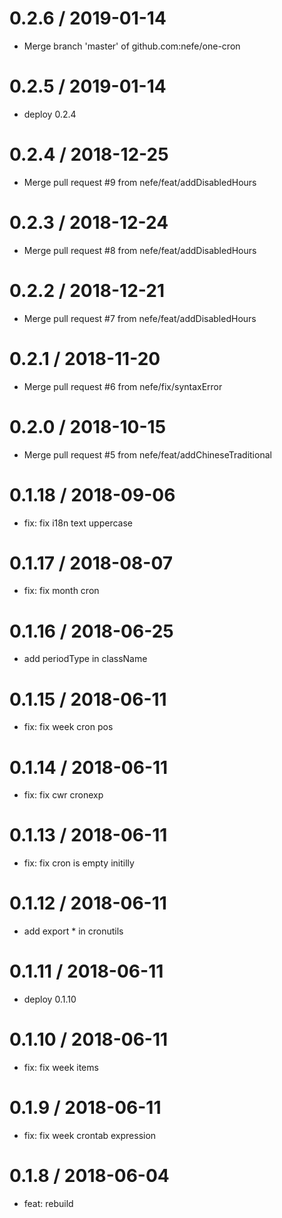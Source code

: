 0.2.6 / 2019-01-14
==================

* Merge branch 'master' of github.com:nefe/one-cron

0.2.5 / 2019-01-14
==================

* deploy 0.2.4

0.2.4 / 2018-12-25
==================

* Merge pull request #9 from nefe/feat/addDisabledHours

0.2.3 / 2018-12-24
==================

* Merge pull request #8 from nefe/feat/addDisabledHours

0.2.2 / 2018-12-21
==================

* Merge pull request #7 from nefe/feat/addDisabledHours

0.2.1 / 2018-11-20
==================

* Merge pull request #6 from nefe/fix/syntaxError

0.2.0 / 2018-10-15
==================

* Merge pull request #5 from nefe/feat/addChineseTraditional

0.1.18 / 2018-09-06
==================

* fix: fix i18n text uppercase

0.1.17 / 2018-08-07
==================

* fix: fix month cron

0.1.16 / 2018-06-25
==================

* add periodType in className

0.1.15 / 2018-06-11
==================

* fix: fix week cron pos

0.1.14 / 2018-06-11
==================

* fix: fix cwr cronexp

0.1.13 / 2018-06-11
==================

* fix: fix cron is empty initilly

0.1.12 / 2018-06-11
==================

* add export * in cronutils

0.1.11 / 2018-06-11
==================

* deploy 0.1.10

0.1.10 / 2018-06-11
==================

* fix: fix week items

# 0.1.9 / 2018-06-11

- fix: fix week crontab expression

# 0.1.8 / 2018-06-04

- feat: rebuild
